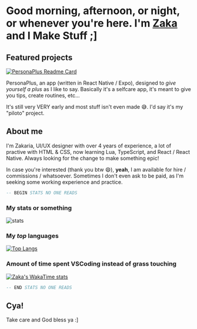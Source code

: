 # Good morning, afternoon, or night, or whenever you're here. I'm [Zaka](https://zakahacecosas.github.io) and I Make Stuff ;]

## Featured projects

[![PersonaPlus Readme Card](https://github-readme-stats.vercel.app/api/pin/?username=ZakaHaceCosas&repo=personaplus&theme=gotham)](https://github.com/ZakaHaceCosas/personaplus)

PersonaPlus, an app (written in React Native / Expo), designed to <i>give yourself a plus</i> as I like to say. Basically it's a selfcare app, it's meant to give you tips, create routines, etc...

It's still very VERY early and most stuff isn't even made 😅. I'd say it's my "piloto" project.

## About me

I'm Zakaria, UI/UX designer with over 4 years of experience, a lot of practive with HTML & CSS, now learning Lua, TypeScript, and React / React Native. Always looking for the change to make something epic!

In case you're interested (thank you btw :smile:), **yeah**, I am available for hire / commissions / whatsoever. Sometimes I don't even ask to be paid, as I'm seeking some working experience and practice.

```lua
-- BEGIN STATS NO ONE READS
```

### My stats or something

![stats](https://github-readme-stats.vercel.app/api?username=ZakaHaceCosas&show_icons=true&theme=github_dark&count_private=true&include_all_commits=true)

### My _top_ languages

[![Top Langs](https://github-readme-stats.vercel.app/api/top-langs/?username=ZakaHaceCosas&hide_progress=false&theme=gotham&layout=donut&langs_count=10)](https://github.com/ZakaHaceCosas)

### Amount of time spent VSCoding instead of grass touching

[![Zaka's WakaTime stats](https://github-readme-stats.vercel.app/api/wakatime?username=ZakaHaceCosas&layout=compact&theme=github_dark)](https://github.com/anuraghazra/github-readme-stats)

```lua
-- END STATS NO ONE READS
```

## Cya!

Take care and God bless ya :]
